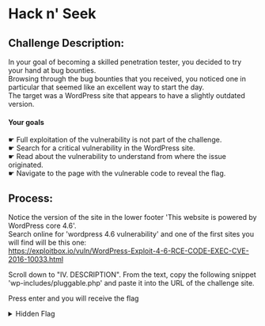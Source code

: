 # Hack n' Seek
## Challenge Description:
In your goal of becoming a skilled penetration tester, you decided to try your hand at bug bounties.<br>
Browsing through the bug bounties that you received, you noticed one in particular that seemed like an excellent way to start the day.<br>
The target was a WordPress site that appears to have a slightly outdated version.<br>

#### Your goals
☛ Full exploitation of the vulnerability is not part of the challenge.<br>
☛ Search for a critical vulnerability in the WordPress site.<br>
☛ Read about the vulnerability to understand from where the issue originated.<br>
☛ Navigate to the page with the vulnerable code to reveal the flag.<br>

## Process: 
Notice the version of the site in the lower footer 'This website is powered by WordPress core 4.6'.<br>
Search online for 'wordpress 4.6 vulnerability' and one of the first sites you will find will be this one:<br>
https://exploitbox.io/vuln/WordPress-Exploit-4-6-RCE-CODE-EXEC-CVE-2016-10033.html

Scroll down to "IV. DESCRIPTION".
From the text, copy the following snippet 'wp-includes/pluggable.php' and paste it into the URL of the challenge site.

Press enter and you will receive the flag

<details> 
        <summary>Hidden Flag</summary> 
          08f60ae5cf4500ccc86a0601c34855ce
    </details>
